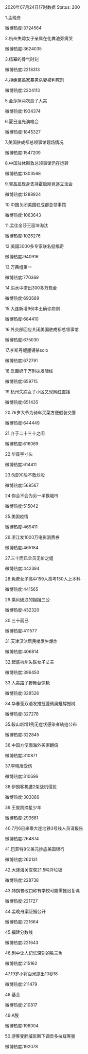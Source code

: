 2020年07月24日17时数据
Status: 200

1.孟晚舟

微博热度:3724564

2.杭州失踪女子亲属在化粪池旁痛哭

微博热度:3624035

3.杨幂的骨气时刻

微博热度:2218313

4.拒绝离婚家暴男杀妻被判死刑

微博热度:2204113

5.金莎掉两次扇子大哭

微博热度:1934374

6.夏日追光演唱会

微博热度:1845327

7.美国驻成都总领事馆现场情况

微博热度:1547209

8.中国驻休斯敦总领事馆仍在运转

微博热度:1303568

9.郭晶晶现身支持霍启刚竞逐立法会

微博热度:1288924

10.中国关闭美国驻成都总领事馆

微博热度:1063643

11.孟佳金莎王丽坤淘汰

微博热度:1026276

12.美国3000多专家联名挺福奇

微博热度:940916

13.万茜组第一

微博热度:770369

14.洪水中捞出300多万现金

微博热度:693689

15.大连新增9例本土确诊病例

微博热度:684410

16.外交部回应关闭美国驻成都总领事馆

微博热度:675030

17.李斯丹妮墨镜杀solo

微博热度:672791

18.洗面奶千万别抹发际线

微博热度:659715

19.杭州失踪女子小区又现网红直播

微博热度:651435

20.76岁大爷为骑车买菜方便假装交警

微博热度:644449

21.介于二十三十之间

微博热度:616069

22.华晨宇寸头

微博热度:614411

23.6成90后不敢炒股

微博热度:569567

24.你会不会为另一半换城市

微博热度:515042

25.美国疫情

微博热度:469411

26.浙江发1000万电影消费券

微博热度:465184

27.三十而已全员无价之姐

微博热度:442394

28.免费女子高中159人高考150人上本科

微博热度:441565

29.乘风破浪的姐姐三公

微博热度:432320

30.三十而已

微博热度:411577

31.天津汉沽居民楼发生爆炸

微博热度:406814

32.起底杭州失联女子丈夫

微博热度:396450

33.人美路子野舞台惊艳

微博热度:328528

34.华春莹双语发推批蓬佩奥蚍蜉撼树

微博热度:327278

35.鞍山新增1例无症状感染者轨迹公布

微博热度:322845

36.中国方便面海外买家翻倍

微博热度:310871

37.李晓旭受伤

微博热度:310696

38.伊朗客机遭2架战机侵扰

微博热度:303086

39.王俊凯摘星少年

微博热度:293681

40.7月6日来乘大连地铁3号线人员请报告

微博热度:264874

41.巴菲特8亿美元抄底美国银行

微博热度:260131

42.大连海关查获21.5吨洋垃圾

微博热度:228738

43.特朗普改口称有学校可能需推迟复课

微博热度:221727

44.孟晚舟案证据公开

微博热度:221664

45.福建分数线

微博热度:221643

46.剧中让人记忆深刻的铁三角

微博热度:215162

47.19岁小将百米跑出10秒18

微博热度:211479

48.基金

微博热度:210817

49.A股

微博热度:198004

50.游客变胖威尼斯下调贡多拉载客量

微博热度:192078

